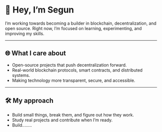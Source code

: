 # 👋 Hey, I’m Segun

I’m working towards becoming a builder in blockchain, decentralization, and open source. Right now, I’m focused on learning, experimenting, and improving my skills.

---

## 🌐 What I care about

- Open-source projects that push decentralization forward.
- Real-world blockchain protocols, smart contracts, and distributed systems.
- Making technology more transparent, secure, and accessible.

---

## 🛠️ My approach

- Build small things, break them, and figure out how they work.
- Study real projects and contribute when I’m ready.
- Build........
